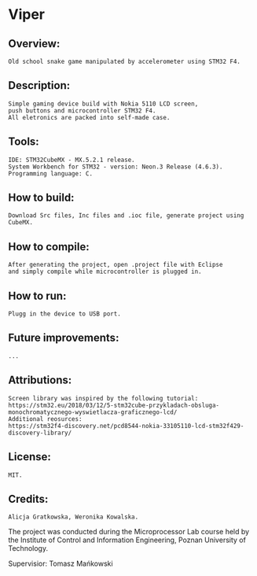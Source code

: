 # Viper
## Overview:
	Old school snake game manipulated by accelerometer using STM32 F4. 
	
	
	
## Description:
	Simple gaming device build with Nokia 5110 LCD screen,
	push buttons and microcontroller STM32 F4. 
	All eletronics are packed into self-made case.
## Tools:
	IDE: STM32CubeMX - MX.5.2.1 release.
	System Workbench for STM32 - version: Neon.3 Release (4.6.3).
	Programming language: C.
## How to build:
	Download Src files, Inc files and .ioc file, generate project using CubeMX.
## How to compile:
	After generating the project, open .project file with Eclipse
	and simply compile while microcontroller is plugged in.
## How to run:
	Plugg in the device to USB port.
## Future improvements:
	...
## Attributions:
	Screen library was inspired by the following tutorial:
	https://stm32.eu/2018/03/12/5-stm32cube-przykladach-obsluga-monochromatycznego-wyswietlacza-graficznego-lcd/
	Additional reosurces:
	https://stm32f4-discovery.net/pcd8544-nokia-33105110-lcd-stm32f429-discovery-library/
## License:
	MIT.
## Credits:
	Alicja Gratkowska, Weronika Kowalska.

The project was conducted during the Microprocessor Lab course held by the Institute of Control and Information Engineering, Poznan University of Technology.

Supervisior: Tomasz Mańkowski
